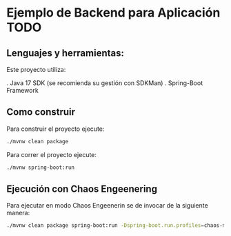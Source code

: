 # Ejemplo de Backend para Aplicación TODO

## Lenguajes y herramientas:

Este proyecto utiliza:

. Java 17 SDK (se recomienda su gestión con SDKMan)
. Spring-Boot Framework

## Como construir

Para construir el proyecto ejecute:

```bash
./mvnw clean package
````

Para correr el proyecto ejecute:
```bash
./mvnw spring-boot:run
```

## Ejecución con Chaos Engeenering

Para ejecutar en modo Chaos Engeenerin se de invocar de la siguiente manera:

```bash
./mvnw clean package spring-boot:run -Dspring-boot.run.profiles=chaos-monkey
```
